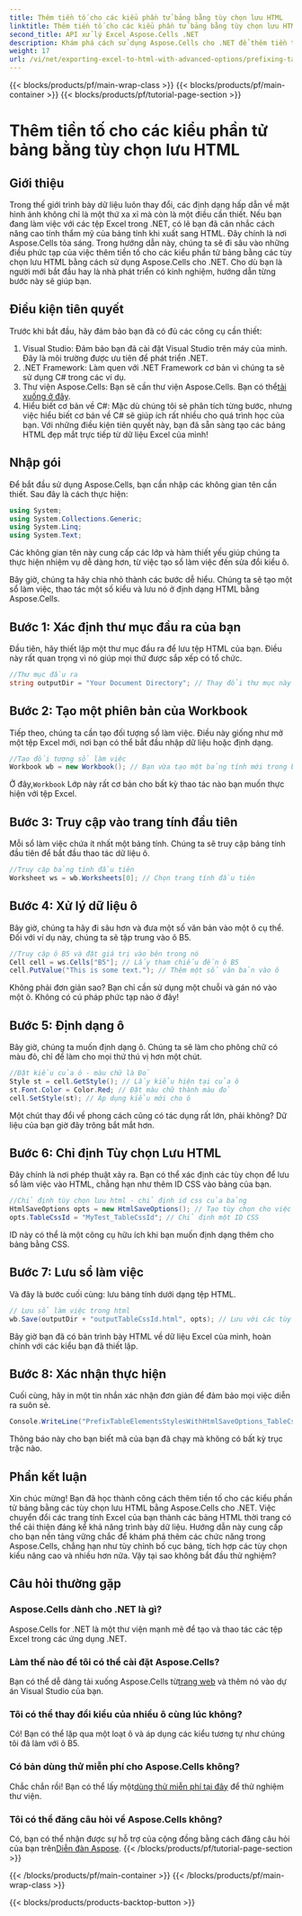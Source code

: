 ```yaml
---
title: Thêm tiền tố cho các kiểu phần tử bảng bằng tùy chọn lưu HTML
linktitle: Thêm tiền tố cho các kiểu phần tử bảng bằng tùy chọn lưu HTML
second_title: API xử lý Excel Aspose.Cells .NET
description: Khám phá cách sử dụng Aspose.Cells cho .NET để thêm tiền tố cho kiểu bảng trong HTML, cải thiện khả năng xuất Excel của bạn bằng các ví dụ từng bước.
weight: 17
url: /vi/net/exporting-excel-to-html-with-advanced-options/prefixing-table-elements-styles/
---
```


{{< blocks/products/pf/main-wrap-class >}}
{{< blocks/products/pf/main-container >}}
{{< blocks/products/pf/tutorial-page-section >}}

# Thêm tiền tố cho các kiểu phần tử bảng bằng tùy chọn lưu HTML

## Giới thiệu
Trong thế giới trình bày dữ liệu luôn thay đổi, các định dạng hấp dẫn về mặt hình ảnh không chỉ là một thứ xa xỉ mà còn là một điều cần thiết. Nếu bạn đang làm việc với các tệp Excel trong .NET, có lẽ bạn đã cân nhắc cách nâng cao tính thẩm mỹ của bảng tính khi xuất sang HTML. Đây chính là nơi Aspose.Cells tỏa sáng. Trong hướng dẫn này, chúng ta sẽ đi sâu vào những điều phức tạp của việc thêm tiền tố cho các kiểu phần tử bảng bằng các tùy chọn lưu HTML bằng cách sử dụng Aspose.Cells cho .NET. Cho dù bạn là người mới bắt đầu hay là nhà phát triển có kinh nghiệm, hướng dẫn từng bước này sẽ giúp bạn.
## Điều kiện tiên quyết
Trước khi bắt đầu, hãy đảm bảo bạn đã có đủ các công cụ cần thiết:
1. Visual Studio: Đảm bảo bạn đã cài đặt Visual Studio trên máy của mình. Đây là môi trường được ưu tiên để phát triển .NET.
2. .NET Framework: Làm quen với .NET Framework cơ bản vì chúng ta sẽ sử dụng C# trong các ví dụ.
3.  Thư viện Aspose.Cells: Bạn sẽ cần thư viện Aspose.Cells. Bạn có thể[tải xuống ở đây](https://releases.aspose.com/cells/net/).
4. Hiểu biết cơ bản về C#: Mặc dù chúng tôi sẽ phân tích từng bước, nhưng việc hiểu biết cơ bản về C# sẽ giúp ích rất nhiều cho quá trình học của bạn.
Với những điều kiện tiên quyết này, bạn đã sẵn sàng tạo các bảng HTML đẹp mắt trực tiếp từ dữ liệu Excel của mình!
## Nhập gói
Để bắt đầu sử dụng Aspose.Cells, bạn cần nhập các không gian tên cần thiết. Sau đây là cách thực hiện:
```csharp
using System;
using System.Collections.Generic;
using System.Linq;
using System.Text;
```
Các không gian tên này cung cấp các lớp và hàm thiết yếu giúp chúng ta thực hiện nhiệm vụ dễ dàng hơn, từ việc tạo sổ làm việc đến sửa đổi kiểu ô.

Bây giờ, chúng ta hãy chia nhỏ thành các bước dễ hiểu. Chúng ta sẽ tạo một sổ làm việc, thao tác một số kiểu và lưu nó ở định dạng HTML bằng Aspose.Cells.
## Bước 1: Xác định thư mục đầu ra của bạn
Đầu tiên, hãy thiết lập một thư mục đầu ra để lưu tệp HTML của bạn. Điều này rất quan trọng vì nó giúp mọi thứ được sắp xếp có tổ chức.
```csharp
//Thư mục đầu ra
string outputDir = "Your Document Directory"; // Thay đổi thư mục này thành thư mục đầu ra mong muốn của bạn
```
## Bước 2: Tạo một phiên bản của Workbook
Tiếp theo, chúng ta cần tạo đối tượng sổ làm việc. Điều này giống như mở một tệp Excel mới, nơi bạn có thể bắt đầu nhập dữ liệu hoặc định dạng.
```csharp
//Tạo đối tượng sổ làm việc
Workbook wb = new Workbook(); // Bạn vừa tạo một bảng tính mới trong bộ nhớ
```
 Ở đây,`Workbook` Lớp này rất cơ bản cho bất kỳ thao tác nào bạn muốn thực hiện với tệp Excel. 
## Bước 3: Truy cập vào trang tính đầu tiên
Mỗi sổ làm việc chứa ít nhất một bảng tính. Chúng ta sẽ truy cập bảng tính đầu tiên để bắt đầu thao tác dữ liệu ô.
```csharp
//Truy cập bảng tính đầu tiên
Worksheet ws = wb.Worksheets[0]; // Chọn trang tính đầu tiên
```
## Bước 4: Xử lý dữ liệu ô
Bây giờ, chúng ta hãy đi sâu hơn và đưa một số văn bản vào một ô cụ thể. Đối với ví dụ này, chúng ta sẽ tập trung vào ô B5.
```csharp
//Truy cập ô B5 và đặt giá trị vào bên trong nó
Cell cell = ws.Cells["B5"]; // Lấy tham chiếu đến ô B5
cell.PutValue("This is some text."); // Thêm một số văn bản vào ô
```
Không phải đơn giản sao? Bạn chỉ cần sử dụng một chuỗi và gán nó vào một ô. Không có cú pháp phức tạp nào ở đây!
## Bước 5: Định dạng ô
Bây giờ, chúng ta muốn định dạng ô. Chúng ta sẽ làm cho phông chữ có màu đỏ, chỉ để làm cho mọi thứ thú vị hơn một chút.
```csharp
//Đặt kiểu của ô - màu chữ là Đỏ
Style st = cell.GetStyle(); // Lấy kiểu hiện tại của ô
st.Font.Color = Color.Red; // Đặt màu chữ thành màu đỏ
cell.SetStyle(st); // Áp dụng kiểu mới cho ô
```
Một chút thay đổi về phong cách cũng có tác dụng rất lớn, phải không? Dữ liệu của bạn giờ đây trông bắt mắt hơn.
## Bước 6: Chỉ định Tùy chọn Lưu HTML
Đây chính là nơi phép thuật xảy ra. Bạn có thể xác định các tùy chọn để lưu sổ làm việc vào HTML, chẳng hạn như thêm ID CSS vào bảng của bạn.
```csharp
//Chỉ định tùy chọn lưu html - chỉ định id css của bảng
HtmlSaveOptions opts = new HtmlSaveOptions(); // Tạo tùy chọn cho việc lưu HTML của chúng tôi
opts.TableCssId = "MyTest_TableCssId"; // Chỉ định một ID CSS
```
ID này có thể là một công cụ hữu ích khi bạn muốn định dạng thêm cho bảng bằng CSS.
## Bước 7: Lưu sổ làm việc
Và đây là bước cuối cùng: lưu bảng tính dưới dạng tệp HTML. 
```csharp
// Lưu sổ làm việc trong html
wb.Save(outputDir + "outputTableCssId.html", opts); // Lưu với các tùy chọn được áp dụng
```
Bây giờ bạn đã có bản trình bày HTML về dữ liệu Excel của mình, hoàn chỉnh với các kiểu bạn đã thiết lập.
## Bước 8: Xác nhận thực hiện
Cuối cùng, hãy in một tin nhắn xác nhận đơn giản để đảm bảo mọi việc diễn ra suôn sẻ.
```csharp
Console.WriteLine("PrefixTableElementsStylesWithHtmlSaveOptions_TableCssIdProperty executed successfully.");
```
Thông báo này cho bạn biết mã của bạn đã chạy mà không có bất kỳ trục trặc nào.
## Phần kết luận
Xin chúc mừng! Bạn đã học thành công cách thêm tiền tố cho các kiểu phần tử bảng bằng các tùy chọn lưu HTML bằng Aspose.Cells cho .NET. Việc chuyển đổi các trang tính Excel của bạn thành các bảng HTML thời trang có thể cải thiện đáng kể khả năng trình bày dữ liệu. Hướng dẫn này cung cấp cho bạn nền tảng vững chắc để khám phá thêm các chức năng trong Aspose.Cells, chẳng hạn như tùy chỉnh bố cục bảng, tích hợp các tùy chọn kiểu nâng cao và nhiều hơn nữa. Vậy tại sao không bắt đầu thử nghiệm?
## Câu hỏi thường gặp
### Aspose.Cells dành cho .NET là gì?  
Aspose.Cells for .NET là một thư viện mạnh mẽ để tạo và thao tác các tệp Excel trong các ứng dụng .NET.
### Làm thế nào để tôi có thể cài đặt Aspose.Cells?  
 Bạn có thể dễ dàng tải xuống Aspose.Cells từ[trang web](https://releases.aspose.com/cells/net/) và thêm nó vào dự án Visual Studio của bạn.
### Tôi có thể thay đổi kiểu của nhiều ô cùng lúc không?  
Có! Bạn có thể lặp qua một loạt ô và áp dụng các kiểu tương tự như chúng tôi đã làm với ô B5.
### Có bản dùng thử miễn phí cho Aspose.Cells không?  
 Chắc chắn rồi! Bạn có thể lấy một[dùng thử miễn phí tại đây](https://releases.aspose.com/) để thử nghiệm thư viện.
### Tôi có thể đăng câu hỏi về Aspose.Cells không?  
Có, bạn có thể nhận được sự hỗ trợ của cộng đồng bằng cách đăng câu hỏi của bạn trên[Diễn đàn Aspose](https://forum.aspose.com/c/cells/9).
{{< /blocks/products/pf/tutorial-page-section >}}

{{< /blocks/products/pf/main-container >}}
{{< /blocks/products/pf/main-wrap-class >}}

{{< blocks/products/products-backtop-button >}}
